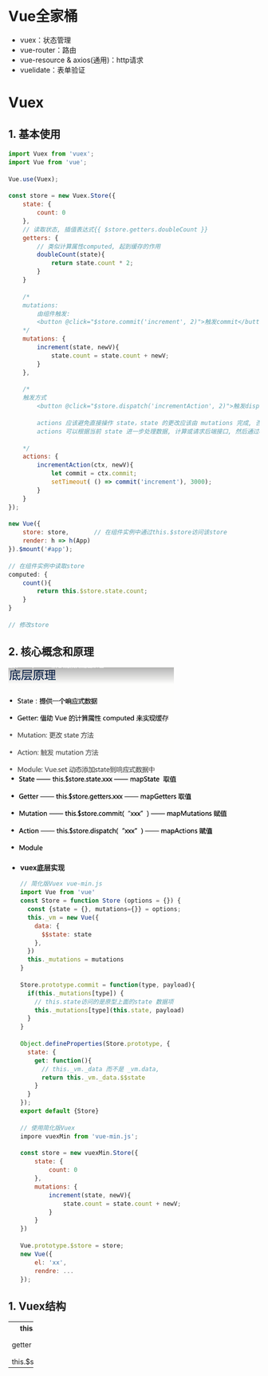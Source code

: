 # Vue全家桶

- vuex：状态管理
- vue-router：路由
- vue-resource & axios(通用)：http请求
- vuelidate：表单验证

# Vuex

## 1. 基本使用

```js
import Vuex from 'vuex';
import Vue from 'vue';

Vue.use(Vuex);

const store = new Vuex.Store({
    state: {
        count: 0
    },
    // 读取状态, 插值表达式{{ $store.getters.doubleCount }}
    getters: {
        // 类似计算属性computed, 起到缓存的作用
        doubleCount(state){
            return state.count * 2;
        }
    }
    
    /*
	mutations:
    	由组件触发:
    	<button @click="$store.commit('increment', 2)">触发commit</button>
    */
    mutations: {
        increment(state, newV){
            state.count = state.count + newV;
        }
    },
    
    /*
    触发方式
    	<button @click="$store.dispatch('incrementAction', 2)">触发dispatch</button>
    	
    	actions 应该避免直接操作 state，state 的更改应该由 mutations 完成, 否则vue-devtools插件无法记录state的变更。
    	actions 可以根据当前 state 进一步处理数据, 计算或请求后端接口, 然后通过commit的方式提交给mutations去处理。

    */
    actions: {
        incrementAction(ctx, newV){
            let commit = ctx.commit;
            setTimeout( () => commit('increment'), 3000);
        }
    }
});

new Vue({
    store: store,		// 在组件实例中通过this.$store访问该store
    render: h => h(App)
}).$mount('#app');

// 在组件实例中读取store
computed: {
	count(){
        return this.$store.state.count;
    }
}

// 修改store

```

## 2. 核心概念和原理

<img src="assets/Vue%E6%8A%80%E6%9C%AF%E6%A0%88/1561195170226.png" alt="1561195170226" style="zoom: 67%;" />   <img src="assets/Vue%E6%8A%80%E6%9C%AF%E6%A0%88/1561203551146.png" alt="1561203551146" style="zoom:67%;" />    





- **vuex底层实现**

  ```js
  // 简化版Vuex vue-min.js
  import Vue from 'vue'
  const Store = function Store (options = {}) {
    const {state = {}, mutations={}} = options;
    this._vm = new Vue({
      data: {
        $$state: state
      },
    })
    this._mutations = mutations
  }
  
  Store.prototype.commit = function(type, payload){
    if(this._mutations[type]) {
      // this.state访问的是原型上面的state 数据项
      this._mutations[type](this.state, payload)
    }
  }
  
  Object.defineProperties(Store.prototype, { 
    state: { 
      get: function(){
        // this._vm._data 而不是 _vm.data,  
        return this._vm._data.$$state
      } 
    }
  });
  export default {Store}
  
  // 使用简化版Vuex
  impore vuexMin from 'vue-min.js';
  
  const store = new vuexMin.Store({
      state: {
          count: 0
      },
      mutations: {
          increment(state, newV){
              state.count = state.count + newV;
          }
      }
  })
  
  Vue.prototype.$store = store;
  new Vue({
      el: 'xx',
      rendre: ...
  });
  ```


## 1. Vuex结构

<table style='width:50px'>
<tr>
	<th colspan="2">this.$store</th>
</tr>
<tr>
	<td rowspan="2" style='vertical-align:center'>getter</td>
	<td>action</td>
</tr>
<tr>
	<td>mution</td>
</tr>
<tr>
	<td colspan="2">this.$store.state</td>
</tr>
</table>

